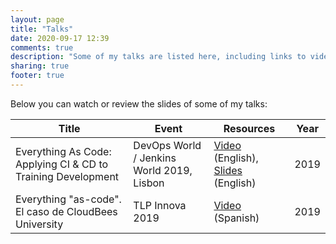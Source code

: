 ```yaml
---
layout: page
title: "Talks"
date: 2020-09-17 12:39
comments: true
description: "Some of my talks are listed here, including links to videos or slides. As with the articles in this Blog, in my talks I share thoughts, experiments and ideas about software, internet and entrepreneurship. Looking at peopleware, the human side of technology."
sharing: true
footer: true
---
```


Below you can watch or review the slides of some of my talks:

Title                                                            | Event                                        | Resources                                    | Year   |
----------------------------------------------------------------- | -------------------------------------------- | -------------------------------------------- | -----  |
Everything As Code: Applying CI & CD to Training Development      | DevOps World / Jenkins World 2019, Lisbon    | [Video](https://youtu.be/1hda-bVYaVc) (English), [Slides](https://www.slideshare.net/romenrg/dwjw2019-lisbon-trainingascode-applying-ci-cd-to-training-development) (English)   | 2019
Everything "as-code". El caso de CloudBees University             | TLP Innova 2019                              | [Video](https://youtu.be/RyWSqxSIyVg) (Spanish)       | 2019


